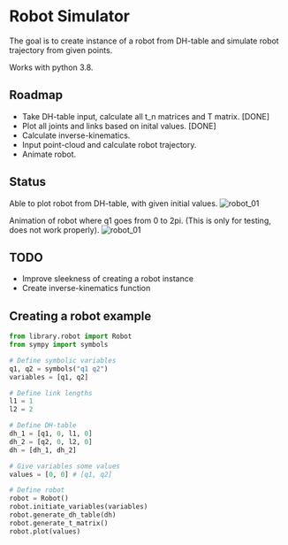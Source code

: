 # Robot Simulator
The goal is to create instance of a robot from DH-table and simulate robot trajectory from given points.

Works with python 3.8.

## Roadmap
- Take DH-table input, calculate all t_n matrices and T matrix. [DONE]
- Plot all joints and links based on inital values. [DONE]
- Calculate inverse-kinematics.
- Input point-cloud and calculate robot trajectory.
- Animate robot. 

## Status
Able to plot robot from DH-table, with given initial values.
![robot_01](https://github.com/martinmaeland/Robot_Simulator/blob/master/media/robot_01.png)

Animation of robot where q1 goes from 0 to 2pi. (This is only for testing, does not work properly).
![robot_01](https://github.com/martinmaeland/Robot_Simulator/blob/master/media/robot_01.gif)

## TODO
- Improve sleekness of creating a robot instance
- Create inverse-kinematics function

## Creating a robot example

```python
from library.robot import Robot
from sympy import symbols

# Define symbolic variables
q1, q2 = symbols("q1 q2")
variables = [q1, q2]

# Define link lengths
l1 = 1
l2 = 2

# Define DH-table
dh_1 = [q1, 0, l1, 0]
dh_2 = [q2, 0, l2, 0]
dh = [dh_1, dh_2]

# Give variables some values
values = [0, 0] # [q1, q2]

# Define robot
robot = Robot()
robot.initiate_variables(variables)
robot.generate_dh_table(dh)
robot.generate_t_matrix()
robot.plot(values)
```
